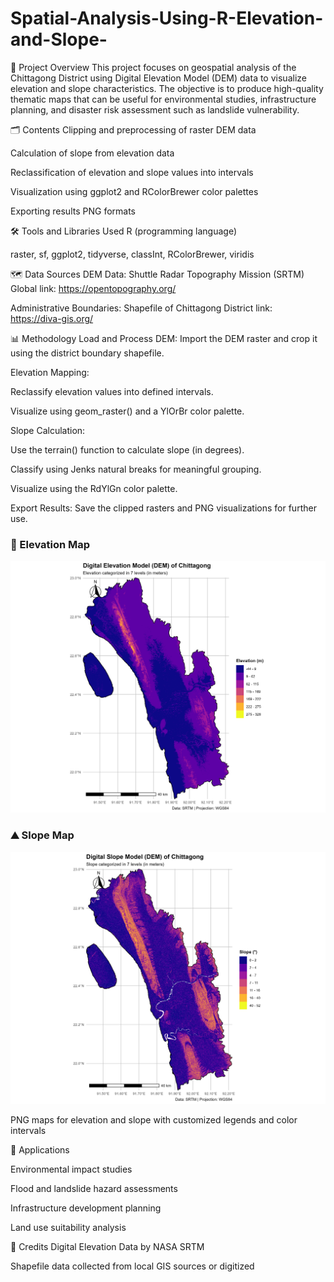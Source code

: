 # Spatial-Analysis-Using-R-Elevation-and-Slope-
📍 Project Overview
This project focuses on geospatial analysis of the Chittagong District using Digital Elevation Model (DEM) data to visualize elevation and slope characteristics. The objective is to produce high-quality thematic maps that can be useful for environmental studies, infrastructure planning, and disaster risk assessment such as landslide vulnerability.

🗂️ Contents
Clipping and preprocessing of raster DEM data

Calculation of slope from elevation data

Reclassification of elevation and slope values into intervals

Visualization using ggplot2 and RColorBrewer color palettes

Exporting results  PNG formats

🛠️ Tools and Libraries Used
R (programming language)

raster, sf, ggplot2, tidyverse, classInt, RColorBrewer, viridis

🗺️ Data Sources
DEM Data: Shuttle Radar Topography Mission (SRTM) Global link: https://opentopography.org/

Administrative Boundaries: Shapefile of Chittagong District link: https://diva-gis.org/

📊 Methodology
Load and Process DEM: Import the DEM raster and crop it using the district boundary shapefile.

Elevation Mapping:

Reclassify elevation values into defined intervals.

Visualize using geom_raster() and a YlOrBr color palette.

Slope Calculation:

Use the terrain() function to calculate slope (in degrees).

Classify using Jenks natural breaks for meaningful grouping.

Visualize using the RdYlGn color palette.

Export Results: Save the clipped rasters and PNG visualizations for further use.

### 🌄 Elevation Map

![Elevation Map](elevation_map_chittagong.png)

### ⛰️ Slope Map

![Slope Map](Slope_map_chittagong.png)

PNG maps for elevation and slope with customized legends and color intervals

📌 Applications

Environmental impact studies

Flood and landslide hazard assessments

Infrastructure development planning

Land use suitability analysis

📎 Credits
Digital Elevation Data by NASA SRTM

Shapefile data collected from local GIS sources or digitized

